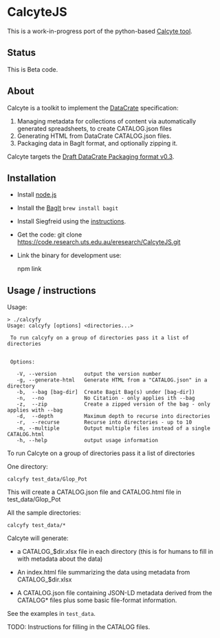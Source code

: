 # CalcyteJS

This is a work-in-progress port of the python-based [Calcyte tool](https://codeine.research.uts.edu.au/eresearch/calcyte).

## Status

This is Beta code.

## About

Calcyte is a toolkit to implement the [DataCrate] specification:

1.  Managing metadata for collections of content via automatically generated
    spreadsheets, to create CATALOG.json files
2.  Generating HTML from DataCrate CATALOG.json files.
3.  Packaging data in BagIt format, and optionally zipping it.

Calcyte targets the [Draft DataCrate Packaging format v0.3](https://github.com/UTS-eResearch/datacrate/blob/master/spec/0.3/data_crate_specification_v0.3.md).

## Installation

- Install [node.js](https://nodejs.org/en/)

- Install the [BagIt](https://github.com/LibraryOfCongress/bagit-java)
  `brew install bagit`

- Install Siegfreid using the [instructions](https://github.com/richardlehane/siegfried/wiki/Getting-started).

- Get the code:
  git clone https://code.research.uts.edu.au/eresearch/CalcyteJS.git

- Link the binary for development use:

  npm link

## Usage / instructions

Usage:

```
> ./calcyfy
Usage: calcyfy [options] <directories...>

 To run calcyfy on a group of directories pass it a list of directories


 Options:

   -V, --version         output the version number
   -g, --generate-html   Generate HTML from a "CATALOG.json" in a directory
   -b,  --bag [bag-dir]  Create Bagit Bag(s) under [bag-dir])
   -n,  --no             No Citation - only applies ith --bag
   -z,  --zip            Create a zipped version of the bag - only applies with --bag
   -d,  --depth          Maximum depth to recurse into directories
   -r,  --recurse        Recurse into directories - up to 10
   -m, --multiple        Output multiple files instead of a single CATALOG.html
   -h, --help            output usage information
```

To run Calcyte on a group of directories pass it a list of directories

One directory:

```
calcyfy test_data/Glop_Pot
```

This will create a CATALOG.json file and CATALOG.html file in test_data/Glop_Pot

All the sample directories:

```
calcyfy test_data/*
```

Calcyte will generate:

- a CATALOG\_$dir.xlsx file in each directory (this is for humans to fill in with
  metadata about the data)

- An index.html file summarizing the data using metadata from CATALOG\_$dir.xlsx

- A CATALOG.json file containing JSON-LD metadata derived from the CATALOG\* files plus some basic file-format information.

See the examples in `test_data`.

TODO: Instructions for filling in the CATALOG files.

[datacrate]: https://github.com/UTS-eResearch/datacrate
